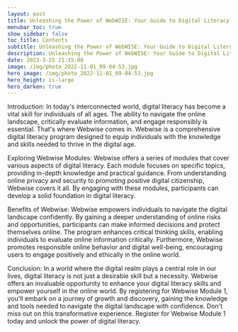 ```yaml
---
layout: post
title: Unleashing the Power of WebWISE: Your Guide to Digital Literacy
menubar_toc: true
show_sidebar: false
toc_title: Contents
subtitle: Unleashing the Power of WebWISE: Your Guide to Digital Literacy
description: Unleashing the Power of WebWISE: Your Guide to Digital Literacy
date: 2023-3-25 21:15:00
image: /img/photo_2022-11-01_09-04-53.jpg
hero_image: /img/photo_2022-11-01_09-04-53.jpg
hero_height: is-large
hero_darken: true
---
```


Introduction:
In today's interconnected world, digital literacy has become a vital skill for individuals of all ages. The ability to navigate the online landscape, critically evaluate information, and engage responsibly is essential. That's where Webwise comes in. Webwise is a comprehensive digital literacy program designed to equip individuals with the knowledge and skills needed to thrive in the digital age.

Exploring Webwise Modules:
Webwise offers a series of modules that cover various aspects of digital literacy. Each module focuses on specific topics, providing in-depth knowledge and practical guidance. From understanding online privacy and security to promoting positive digital citizenship, Webwise covers it all. By engaging with these modules, participants can develop a solid foundation in digital literacy.

Benefits of Webwise:
Webwise empowers individuals to navigate the digital landscape confidently. By gaining a deeper understanding of online risks and opportunities, participants can make informed decisions and protect themselves online. The program enhances critical thinking skills, enabling individuals to evaluate online information critically. Furthermore, Webwise promotes responsible online behavior and digital well-being, encouraging users to engage positively and ethically in the online world.

Conclusion:
In a world where the digital realm plays a central role in our lives, digital literacy is not just a desirable skill but a necessity. Webwise offers an invaluable opportunity to enhance your digital literacy skills and empower yourself in the online world. By registering for Webwise Module 1, you'll embark on a journey of growth and discovery, gaining the knowledge and tools needed to navigate the digital landscape with confidence. Don't miss out on this transformative experience. Register for Webwise Module 1 today and unlock the power of digital literacy.